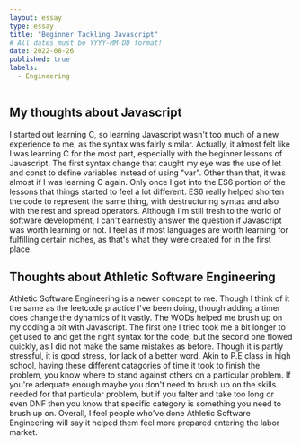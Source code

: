 ```yaml
---
layout: essay
type: essay
title: "Beginner Tackling Javascript"
# All dates must be YYYY-MM-DD format!
date: 2022-08-26
published: true
labels:
  - Engineering
---
```


## My thoughts about Javascript
I started out learning C, so learning Javascript wasn't too much of a new experience to me, as the syntax was fairly similar.  Actually, it almost felt like I was learning C for the most part, especially with the beginner lessons of Javascript.  The first syntax change that caught my eye was the use of let and const to define variables instead of using "var".  Other than that, it was almost if I was learning C again.  Only once I got into the ES6 portion of the lessons that things started to feel a lot different.  ES6 really helped shorten the code to represent the same thing, with destructuring syntax and also with the rest and spread operators.  Although I'm still fresh to the world of software development, I can't earnestly answer the question if Javascript was worth learning or not.  I feel as if most languages are worth learning for fulfilling certain niches, as that's what they were created for in the first place.

## Thoughts about Athletic Software Engineering

Athletic Software Engineering is a newer concept to me.  Though I think of it the same as the leetcode practice I've been doing, though adding a timer does change the dynamics of it vastly.  The WODs helped me brush up on my coding a bit with Javascript.  The first one I tried took me a bit longer to get used to and get the right syntax for the code, but the second one flowed quickly, as I did not make the same mistakes as before.  Though it is partly stressful, it is good stress, for lack of a better word. Akin to P.E class in high school, having these different catagories of time it took to finish the problem, you know where to stand against others on a particular problem.  If you're adequate enough maybe you don't need to brush up on the skills needed for that particular problem, but if you falter and take too long or even DNF then you know that specific category is something you need to brush up on.  Overall, I feel people who've done Athletic Software Engineering will say it helped them feel more prepared entering the labor market.


